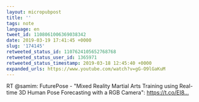 ```yaml
---
layout: micropubpost
title: ''
tags: note
language: en
tweet_id: 1108061006369038342
date: 2019-03-19 17:41:45 +0000
slug: '174145'
retweeted_status_id: 1107624105652768768
retweeted_status_user_id: 1365971
retweeted_status_timestamp: 2019-03-18 12:45:40 +0000
expanded_urls: https://www.youtube.com/watch?v=gG-O9lGaKuM
---
```

RT @samim: FuturePose - "Mixed Reality Martial Arts Training using Real-time 3D Human Pose Forecasting with a RGB Camera": https://t.co/EI8…
